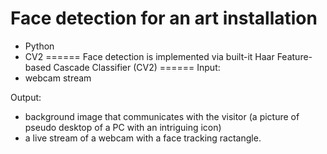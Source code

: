 # Face detection for an art installation

- Python
- CV2
======
Face detection is implemented via built-it Haar Feature-based Cascade Classifier (CV2)
======
Input: 
- webcam stream

Output:
- background image that communicates with the visitor (a picture of pseudo desktop of a PC with an intriguing icon)
- a live stream of a webcam with a face tracking ractangle.

